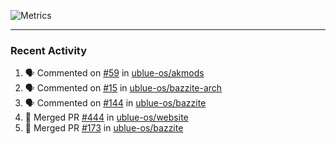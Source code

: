 ![Metrics](https://metrics.lecoq.io/KyleGospo?template=classic&base=header%2C%20activity%2C%20community%2C%20repositories%2C%20metadata&base.indepth=false&base.hireable=false&base.skip=false&config.timezone=America%2FLos_Angeles)

---
### Recent Activity
<!--START_SECTION:activity-->
1. 🗣 Commented on [#59](https://github.com/ublue-os/akmods/issues/59#issuecomment-1710803451) in [ublue-os/akmods](https://github.com/ublue-os/akmods)
2. 🗣 Commented on [#15](https://github.com/ublue-os/bazzite-arch/issues/15#issuecomment-1710362671) in [ublue-os/bazzite-arch](https://github.com/ublue-os/bazzite-arch)
3. 🗣 Commented on [#144](https://github.com/ublue-os/bazzite/issues/144#issuecomment-1709557512) in [ublue-os/bazzite](https://github.com/ublue-os/bazzite)
4. 🎉 Merged PR [#444](https://github.com/ublue-os/website/pull/444) in [ublue-os/website](https://github.com/ublue-os/website)
5. 🎉 Merged PR [#173](https://github.com/ublue-os/bazzite/pull/173) in [ublue-os/bazzite](https://github.com/ublue-os/bazzite)
<!--END_SECTION:activity-->
